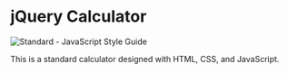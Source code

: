 # jQuery Calculator

<img src="https://img.shields.io/badge/code_style-standard-brightgreen.svg" alt="Standard - JavaScript Style Guide">

This is a standard calculator designed with HTML, CSS, and JavaScript.
